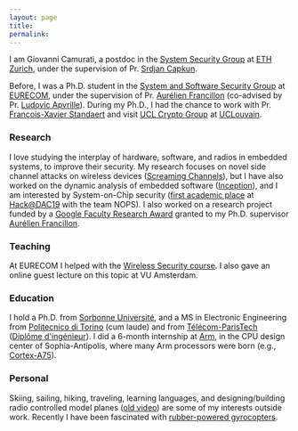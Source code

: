 ```yaml
---
layout: page
title: 
permalink:
---
```


<!--### About me-->

I am Giovanni Camurati, a postdoc in the [System Security Group][eth-syssec] at
[ETH Zurich][ethz], under the supervision of Pr. [Srdjan Capkun][srdjan].

Before, I was a Ph.D. student in the [System and Software Security
Group][s3] at [EURECOM][eurecom], under the
supervision of Pr. [Aurélien Francillon][aurel] (co-advised
by Pr. [Ludovic Apvrille][ludovic]). During my Ph.D.,
I had the chance to work with Pr. [François-Xavier Standaert][fx]
and visit [UCL Crypto Group][ucl-crypto] at [UCLouvain][ucl].

### Research

I love studying the interplay of hardware, software, and radios in embedded
systems, to improve their security. My research focuses on novel side channel
attacks on wireless devices ([Screaming Channels][screaming]),
but I have also worked on the dynamic analysis
of embedded software ([Inception][inception]),
and I am interested by System-on-Chip security
([first academic place][hack-dac-19-win]
at [Hack@DAC19][hack-dac-19] with the team NOPS). 
I also worked on a research project funded by a [Google Faculty
Research Award][google-faculty-award]
granted to my Ph.D. supervisor [Aurélien Francillon][aurel].

### Teaching

At EURECOM I helped with the [Wireless Security course][eurecom-wisec].
I also gave an online guest lecture on this topic at VU Amsterdam.

### Education

I hold a Ph.D. from [Sorbonne Université][sorbonne], and a MS in Electronic Engineering from [Politecnico di Torino][polito]
(cum laude) and from [Télécom-ParisTech][tpt]
([Diplôme d'ingénieur][diplome]). I did a 6-month internship at [Arm][arm],
in the CPU design center of Sophia-Antipolis, where many Arm processors were born
(e.g., [Cortex-A75][cortex-a75]).

### Personal

Skiing, sailing, hiking, traveling, learning languages, and
designing/building radio controlled model planes ([old video][discus])
are some of my interests outside work. Recently I have been fascinated with
[rubber-powered gyrocopters][gyro].

[eth-syssec]: https://syssec.ethz.ch/
[ethz]: https://ethz.ch/en.html
[srdjan]: https://syssec.ethz.ch/people/capkun.html

[sorbonne]: https://www.sorbonne-universite.fr/
[s3]: http://s3.eurecom.fr/
[eurecom]: http://www.eurecom.fr/en
[arm]: https://www.arm.com/
[cortex-a75]: https://en.wikipedia.org/wiki/ARM_Cortex-A75
[screaming]: http://www.s3.eurecom.fr/tools/screaming_channels/
[inception]: https://inception-framework.github.io/inception/
[hack-dac-19-win]: https://twitter.com/s3eurecom/status/1136198571785641985?s=20
[hack-dac-19]: https://hackat.events/dac19/
[google-faculty-award]: https://docs.google.com/document/d/e/2PACX-1vRYagtwX_MRJUCc_3KMWhmBNnKz2ZHh0vM63B7OxLWWEfghrWjySPoVYtYum9BBVnrlx-wLi0q6KGAP/pub
[aurel]: http://s3.eurecom.fr/~aurel/
[ludovic]: https://perso.telecom-paristech.fr/apvrille/ 
[fx]: https://www-crypto.elen.ucl.ac.be/crypto/people/show/7
[ucl-crypto]: https://www-crypto.elen.ucl.ac.be/crypto/default/home
[ucl]: https://uclouvain.be/fr/index.html
[eurecom-wisec]: http://www.eurecom.fr/en/course/WiSec-2018Fall
[polito]: https://www.polito.it/ateneo/colpodocchio/?lang=en
[tpt]: https://www.telecom-paris.fr/en/home
[diplome]: https://en.wikipedia.org/wiki/Dipl%C3%B4me_d%27Ing%C3%A9nieur
[discus]: https://drive.google.com/file/d/1pKVsa5XbBH5sAGzwptYubxKTJwLWQROS/view?usp=sharing
[gyro]: https://drive.google.com/file/d/1pqwj4_AzsjrSgC49klfArECcnUS1ONlC/view?usp=sharing
